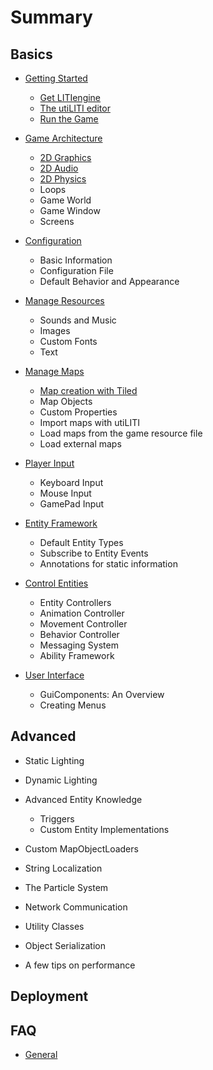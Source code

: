 # Summary

## Basics

* [Getting Started](getting-started/README.md)
    * [Get LITIengine](getting-started/get-litiengine.md)
    * [The utiLITI editor](getting-started/utiliti-editor.md)
    * [Run the Game](getting-started/run-the-game.md)

* [Game Architecture](game-api/README.md)
    * [2D Graphics](game-api/render-engine.md) 
    * [2D Audio](game-api/sound-engine.md) 
    * [2D Physics](game-api/physics-engine.md) 
    * Loops
    * Game World
    * Game Window
    * Screens

* [Configuration](configuration/README.md)
    * Basic Information
    * Configuration File
    * Default Behavior and Appearance

* [Manage Resources](manage-resources/README.md)
    * Sounds and Music
    * Images
    * Custom Fonts
    * Text

* [Manage Maps](manage-maps/README.md)
    * [Map creation with Tiled](manage-maps/create-maps-with-tiled.md)
    * Map Objects
    * Custom Properties
    * Import maps with utiLITI
    * Load maps from the game resource file
    * Load external maps

* [Player Input](player-input/README.md)
    * Keyboard Input
    * Mouse Input
    * GamePad Input

* [Entity Framework](entity-framework/README.md)
    * Default Entity Types
    * Subscribe to Entity Events
    * Annotations for static information

* [Control Entities](control-entities/README.md)
    * Entity Controllers
    * Animation Controller
    * Movement Controller
    * Behavior Controller
    * Messaging System
    * Ability Framework

* [User Interface](user-interface/README.md)
    * GuiComponents: An Overview
    * Creating Menus

## Advanced

* Static Lighting
* Dynamic Lighting
* Advanced Entity Knowledge
    * Triggers
    * Custom Entity Implementations

* Custom MapObjectLoaders
* String Localization
* The Particle System 
* Network Communication
* Utility Classes
* Object Serialization
* A few tips on performance

## Deployment

## FAQ
* [General](faq/general.md)
